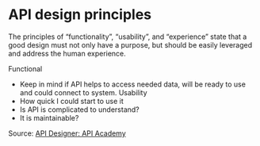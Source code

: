 # API design principles

The principles of “functionality”, “usability”, and “experience” state that a good design must not only have a purpose, but should be easily leveraged and address the human experience.

Functional
* Keep in mind if API helps to access needed data, will be ready to use and could connect to system.
Usability
* How quick I could start to use it
* Is API is complicated to understand?
* It is maintainable?

Source: [API Designer: API Academy](https://apiacademy.learnupon.com/)
